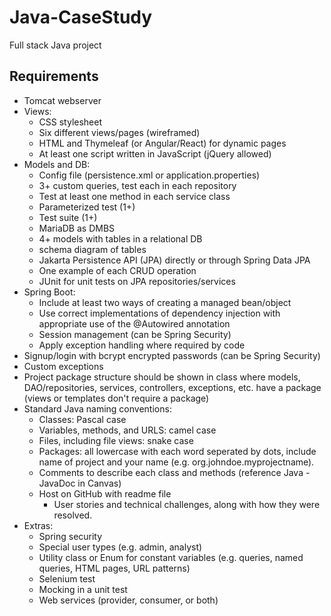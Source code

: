 # Java-CaseStudy
Full stack Java project

## Requirements
* Tomcat webserver
* Views:
  * CSS stylesheet
  * Six different views/pages (wireframed)
  * HTML and Thymeleaf (or Angular/React) for dynamic pages
  * At least one script written in JavaScript (jQuery allowed)
* Models and DB:
  * Config file (persistence.xml or application.properties)
  * 3+ custom queries, test each in each repository 
  * Test at least one method in each service class
  * Parameterized test (1+)
  * Test suite (1+)
  * MariaDB as DMBS
  * 4+ models with tables in a relational DB
  * schema diagram of tables
  * Jakarta Persistence API (JPA) directly or through Spring Data JPA
  * One example of each CRUD operation
  * JUnit for unit tests on JPA repositories/services
* Spring Boot:
  * Include at least two ways of creating a managed bean/object
  * Use correct implementations of dependency injection with appropriate use of the @Autowired annotation
  * Session management (can be Spring Security)
  * Apply exception handling where required by code
* Signup/login with bcrypt encrypted passwords (can be Spring Security)
* Custom exceptions
* Project package structure should be shown in class where models, DAO/repositories, services, controllers, exceptions, etc. have a package (views or templates don't require a package)
* Standard Java naming conventions:
  * Classes: Pascal case
  * Variables, methods, and URLS: camel case
  * Files, including file views: snake case 
  * Packages: all lowercase with each word seperated by dots, include name of project and your name (e.g. org.johndoe.myprojectname).
  * Comments to describe each class and methods (reference Java - JavaDoc in Canvas)
  * Host on GitHub with readme file
    * User stories and technical challenges, along with how they were resolved.
* Extras:
  * Spring security
  * Special user types (e.g. admin, analyst)
  * Utility class or Enum for constant variables (e.g. queries, named queries, HTML pages, URL patterns)
  * Selenium test
  * Mocking in a unit test
  * Web services (provider, consumer, or both)
